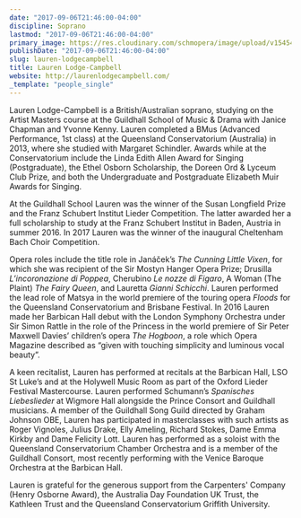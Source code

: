 ```yaml
---
date: "2017-09-06T21:46:00-04:00"
discipline: Soprano
lastmod: "2017-09-06T21:46:00-04:00"
primary_image: https://res.cloudinary.com/schmopera/image/upload/v1545409169/media/webhook-uploads/1504748711941/12924365_1101386429920758_5779142669179465953_n.jpg.jpg
publishDate: "2017-09-06T21:46:00-04:00"
slug: lauren-lodgecampbell
title: Lauren Lodge-Campbell
website: http://laurenlodgecampbell.com/
_template: "people_single"
---
```


Lauren Lodge-Campbell is a British/Australian soprano, studying on the Artist Masters course at the Guildhall School of Music & Drama with Janice Chapman and Yvonne Kenny. Lauren completed a BMus (Advanced Performance, 1st class) at the Queensland Conservatorium (Australia) in 2013, where she studied with Margaret Schindler. Awards while at the Conservatorium include the Linda Edith Allen Award for Singing (Postgraduate), the Ethel Osborn Scholarship, the Doreen Ord & Lyceum Club Prize, and both the Undergraduate and Postgraduate Elizabeth Muir Awards for Singing. 

At the Guildhall School Lauren was the winner of the Susan Longfield Prize and the Franz Schubert Institut Lieder Competition. The latter awarded her a full scholarship to study at the Franz Schubert Institut in Baden, Austria in summer 2016. In 2017 Lauren was the winner of the inaugural Cheltenham Bach Choir Competition.

Opera roles include the title role in Janáček’s *The Cunning Little Vixen*, for which she was recipient of the Sir Mostyn Hanger Opera Prize; Drusilla *L’incoronazione di Poppea*, Cherubino *Le nozze di Figaro*, A Woman (The Plaint) *The Fairy Queen*, and Lauretta *Gianni Schicchi*. Lauren performed the lead role of Matsya in the world premiere of the touring opera *Floods* for the Queensland Conservatorium and Brisbane Festival. In 2016 Lauren made her Barbican Hall debut with the London Symphony Orchestra under Sir Simon Rattle in the role of the Princess in the world premiere of Sir Peter Maxwell Davies’ children’s opera *The Hogboon*, a role which Opera Magazine described as “given with touching simplicity and luminous vocal beauty”.

A keen recitalist, Lauren has performed at recitals at the Barbican Hall, LSO St Luke’s and at the Holywell Music Room as part of the Oxford Lieder Festival Mastercourse. Lauren performed Schumann’s *Spanisches Liebeslieder* at Wigmore Hall alongside the Prince Consort and Guildhall musicians. A member of the Guildhall Song Guild directed by Graham Johnson OBE, Lauren has participated in masterclasses with such artists as Roger Vignoles, Julius Drake, Elly Ameling, Richard Stokes, Dame Emma Kirkby and Dame Felicity Lott. Lauren has performed as a soloist with the Queensland Conservatorium Chamber Orchestra and is a member of the Guildhall Consort, most recently performing with the Venice Baroque Orchestra at the Barbican Hall.

Lauren is grateful for the generous support from the Carpenters' Company (Henry Osborne Award), the Australia Day Foundation UK Trust, the Kathleen Trust and the Queensland Conservatorium Griffith University.
